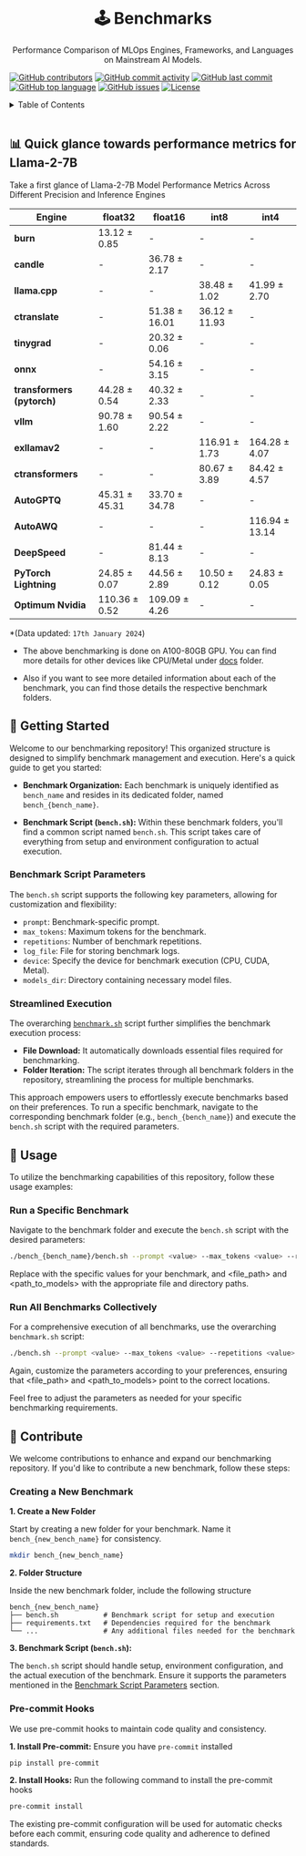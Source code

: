 <div align="center">

  <h1 align="center">🕹️ Benchmarks</h1>
    <p align="center">Performance Comparison of MLOps Engines, Frameworks, and Languages on Mainstream AI Models.</p>
</div>

[![GitHub contributors](https://img.shields.io/github/contributors/premAI-io/benchmarks.svg)](https://github.com/premAI-io/benchmarks/graphs/contributors)
[![GitHub commit activity](https://img.shields.io/github/commit-activity/m/premAI-io/benchmarks.svg)](https://github.com/premAI-io/benchmarks/commits/master)
[![GitHub last commit](https://img.shields.io/github/last-commit/premAI-io/benchmarks.svg)](https://github.com/premAI-io/benchmarks/commits/master)
[![GitHub top language](https://img.shields.io/github/languages/top/premAI-io/benchmarks.svg)](https://github.com/premAI-io/benchmarks)
[![GitHub issues](https://img.shields.io/github/issues/premAI-io/benchmarks.svg)](https://github.com/premAI-io/benchmarks/issues)
[![License](https://img.shields.io/badge/License-MIT-blue.svg)](LICENSE)


<details>
  <summary>Table of Contents</summary>
  <ol>
    <li><a href="#-quick-glance">Quick glance towards performance metrics for Llama-2-7B</a></li>
    <li><a href="#-getting-started">Getting started</a></li>
    <li><a href="#-usage">Usage</a></li>
    <li><a href="#-contribute">Contribute</a></li>
  </ol>
</details>

</br>

## 📊 Quick glance towards performance metrics for Llama-2-7B

Take a first glance of Llama-2-7B Model Performance Metrics Across Different Precision and Inference Engines

| Engine                       | float32      | float16       | int8          | int4          |
|------------------------------|--------------|---------------|---------------|---------------|
| **burn**                     | 13.12 ± 0.85 |      -        |      -        |      -        |
| **candle**                   |      -       | 36.78 ± 2.17  |      -        |      -        |
| **llama.cpp**                |      -       |      -        | 38.48 ± 1.02  | 41.99 ± 2.70  |
| **ctranslate**               |      -       | 51.38 ± 16.01 | 36.12 ± 11.93 |      -        |
| **tinygrad**                 |      -       | 20.32 ± 0.06  |      -        |      -        |
| **onnx**                     |      -       | 54.16 ± 3.15  |      -        |      -        |
| **transformers (pytorch)**   | 44.28 ± 0.54 | 40.32 ± 2.33  |      -        |      -        |
| **vllm**                     | 90.78 ± 1.60 | 90.54 ± 2.22  |      -        |      -        |
| **exllamav2**                |      -       |      -        | 116.91 ± 1.73 | 164.28 ± 4.07 |
| **ctransformers**            |      -       |      -        | 80.67 ± 3.89  | 84.42 ± 4.57  |
| **AutoGPTQ**                 | 45.31 ± 45.31| 33.70 ± 34.78 |      -        |      -        |
| **AutoAWQ**                  |      -       |      -        |      -        | 116.94 ± 13.14|
| **DeepSpeed**                |      -       | 81.44 ± 8.13  |      -        |      -        |
| **PyTorch Lightning**        | 24.85 ± 0.07 | 44.56 ± 2.89  | 10.50 ± 0.12  | 24.83 ± 0.05  |
| **Optimum Nvidia**           |110.36 ± 0.52 |109.09 ± 4.26  |      -        |      -        |

*(Data updated: `17th January 2024`)

- The above benchmarking is done on A100-80GB GPU. You can find more details for other devices like CPU/Metal under [docs](docs/llama2.md) folder.

- Also if you want to see more detailed information about each of the benchmark, you can find those details the respective benchmark folders.


## 🚀 Getting Started

Welcome to our benchmarking repository! This organized structure is designed to simplify benchmark management and execution. Here's a quick guide to get you started:

- **Benchmark Organization:** Each benchmark is uniquely identified as `bench_name` and resides in its dedicated folder, named `bench_{bench_name}`.

- **Benchmark Script (`bench.sh`):** Within these benchmark folders, you'll find a common script named `bench.sh`. This script takes care of everything from setup and environment configuration to actual execution.

### Benchmark Script Parameters

The `bench.sh` script supports the following key parameters, allowing for customization and flexibility:

- `prompt`: Benchmark-specific prompt.
- `max_tokens`: Maximum tokens for the benchmark.
- `repetitions`: Number of benchmark repetitions.
- `log_file`: File for storing benchmark logs.
- `device`: Specify the device for benchmark execution (CPU, CUDA, Metal).
- `models_dir`: Directory containing necessary model files.

### Streamlined Execution

The overarching [`benchmark.sh`](./benchmark.sh) script further simplifies the benchmark execution process:

- **File Download:** It automatically downloads essential files required for benchmarking.
- **Folder Iteration:** The script iterates through all benchmark folders in the repository, streamlining the process for multiple benchmarks.

This approach empowers users to effortlessly execute benchmarks based on their preferences. To run a specific benchmark, navigate to the corresponding benchmark folder (e.g., `bench_{bench_name}`) and execute the `bench.sh` script with the required parameters.

## 📄 Usage

To utilize the benchmarking capabilities of this repository, follow these usage examples:

### Run a Specific Benchmark

Navigate to the benchmark folder and execute the `bench.sh` script with the desired parameters:

```bash
./bench_{bench_name}/bench.sh --prompt <value> --max_tokens <value> --repetitions <value> --log_file <file_path> --device <cpu/cuda/metal> --models_dir <path_to_models>
```

Replace <value> with the specific values for your benchmark, and <file_path> and <path_to_models> with the appropriate file and directory paths.

### Run All Benchmarks Collectively

For a comprehensive execution of all benchmarks, use the overarching `benchmark.sh` script:

```bash
./bench.sh --prompt <value> --max_tokens <value> --repetitions <value> --log_file <file_path> --device <cpu/cuda/metal> --models_dir <path_to_models>
```

Again, customize the parameters according to your preferences, ensuring that <file_path> and <path_to_models> point to the correct locations.

Feel free to adjust the parameters as needed for your specific benchmarking requirements.

## 🤝 Contribute

We welcome contributions to enhance and expand our benchmarking repository. If you'd like to contribute a new benchmark, follow these steps:

### Creating a New Benchmark

**1. Create a New Folder**

Start by creating a new folder for your benchmark. Name it `bench_{new_bench_name}` for consistency.

```bash
mkdir bench_{new_bench_name}
```

**2. Folder Structure**

Inside the new benchmark folder, include the following structure

```
bench_{new_bench_name}
├── bench.sh           # Benchmark script for setup and execution
├── requirements.txt   # Dependencies required for the benchmark
└── ...                # Any additional files needed for the benchmark
```

**3. Benchmark Script (`bench.sh`):**

The `bench.sh` script should handle setup, environment configuration, and the actual execution of the benchmark. Ensure it supports the parameters mentioned in the [Benchmark Script Parameters](#benchmark-script-parameters) section.

### Pre-commit Hooks

We use pre-commit hooks to maintain code quality and consistency.

**1. Install Pre-commit:** Ensure you have `pre-commit` installed

```bash
pip install pre-commit
```

**2. Install Hooks:** Run the following command to install the pre-commit hooks

```bash
pre-commit install
```

The existing pre-commit configuration will be used for automatic checks before each commit, ensuring code quality and adherence to defined standards.
